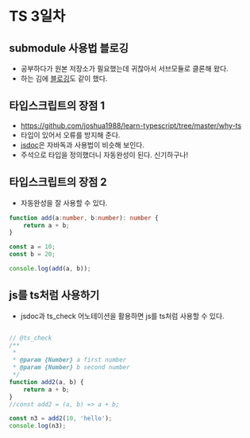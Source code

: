 # TS 3일차

## submodule 사용법 블로깅

- 공부하다가 원본 저장소가 필요했는데 귀찮아서 서브모듈로 클론해 왔다.
- 하는 김에 [블로깅](https://honux77.github.io/post/%EA%B9%83-%EC%84%9C%EB%B8%8C%EB%AA%A8%EB%93%88-%EC%82%AC%EC%9A%A9%EB%B2%95/)도 같이 했다.

## 타입스크립트의 장점 1

- <https://github.com/joshua1988/learn-typescript/tree/master/why-ts>
- 타입이 있어서 오류를 방지해 준다. 
- [jsdoc](https://devdocs.io/jsdoc/)은 자바독과 사용법이 비슷해 보인다.
- 주석으로 타입을 정의했더니 자동완성이 된다. 신기하구나!

## 타입스크립트의 장점 2

-  자동완성을 잘 사용할 수 있다.

```ts
function add(a:number, b:number): number {
    return a + b;
}

const a = 10;
const b = 20;

console.log(add(a, b));
```

## js를 ts처럼 사용하기

- jsdoc과 ts_check 어노테이션을 활용하면 js를 ts처럼 사용할 수 있다.

```js

// @ts_check
/**
 * 
 * @param {Number} a first number
 * @param {Number} b second number
 */
function add2(a, b) {
    return a + b;
}
//const add2 = (a, b) => a + b;

const n3 = add2(10, 'hello');
console.log(n3);

```
